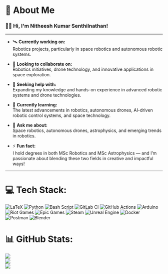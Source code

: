 # 💫 About Me
### 👨‍🚀 Hi, I'm Nitheesh Kumar Senthilnathan!

---

- 🛰️ **Currently working on:**  
  Robotics projects, particularly in space robotics and autonomous robotic systems.

- 👯 **Looking to collaborate on:**  
  Robotics initiatives, drone technology, and innovative applications in space exploration.

- 🤝 **Seeking help with:**  
  Expanding my knowledge and hands-on experience in advanced robotic systems and drone technologies.

- 🌱 **Currently learning:**  
  The latest advancements in robotics, autonomous drones, AI-driven robotic control systems, and space technology.

- 💬 **Ask me about:**  
  Space robotics, autonomous drones, astrophysics, and emerging trends in robotics.

- ⚡ **Fun fact:**  
  I hold degrees in both MSc Robotics and MSc Astrophysics — and I’m passionate about blending these two fields in creative and impactful ways!

---



# 💻 Tech Stack:
![LaTeX](https://img.shields.io/badge/latex-%23008080.svg?style=for-the-badge&logo=latex&logoColor=white) ![Python](https://img.shields.io/badge/python-3670A0?style=for-the-badge&logo=python&logoColor=ffdd54) ![Bash Script](https://img.shields.io/badge/bash_script-%23121011.svg?style=for-the-badge&logo=gnu-bash&logoColor=white) ![GitLab CI](https://img.shields.io/badge/gitlab%20CI-%23181717.svg?style=for-the-badge&logo=gitlab&logoColor=white) ![GitHub Actions](https://img.shields.io/badge/github%20actions-%232671E5.svg?style=for-the-badge&logo=githubactions&logoColor=white) ![Arduino](https://img.shields.io/badge/-Arduino-00979D?style=for-the-badge&logo=Arduino&logoColor=white) ![Riot Games](https://img.shields.io/badge/riotgames-D32936.svg?style=for-the-badge&logo=riotgames&logoColor=white) ![Epic Games](https://img.shields.io/badge/epicgames-%23313131.svg?style=for-the-badge&logo=epicgames&logoColor=white) ![Steam](https://img.shields.io/badge/steam-%23000000.svg?style=for-the-badge&logo=steam&logoColor=white) ![Unreal Engine](https://img.shields.io/badge/unrealengine-%23313131.svg?style=for-the-badge&logo=unrealengine&logoColor=white) ![Docker](https://img.shields.io/badge/docker-%230db7ed.svg?style=for-the-badge&logo=docker&logoColor=white) ![Postman](https://img.shields.io/badge/Postman-FF6C37?style=for-the-badge&logo=postman&logoColor=white) ![Blender](https://img.shields.io/badge/blender-%23F5792A.svg?style=for-the-badge&logo=blender&logoColor=white)
# 📊 GitHub Stats:
![](https://github-readme-stats.vercel.app/api?username=snknitheesh&theme=dark&hide_border=true&include_all_commits=false&count_private=false)<br/>
![](https://nirzak-streak-stats.vercel.app/?user=snknitheesh&theme=dark&hide_border=true)<br/>
![](https://github-readme-stats.vercel.app/api/top-langs/?username=snknitheesh&theme=dark&hide_border=true&include_all_commits=false&count_private=false&layout=compact)


